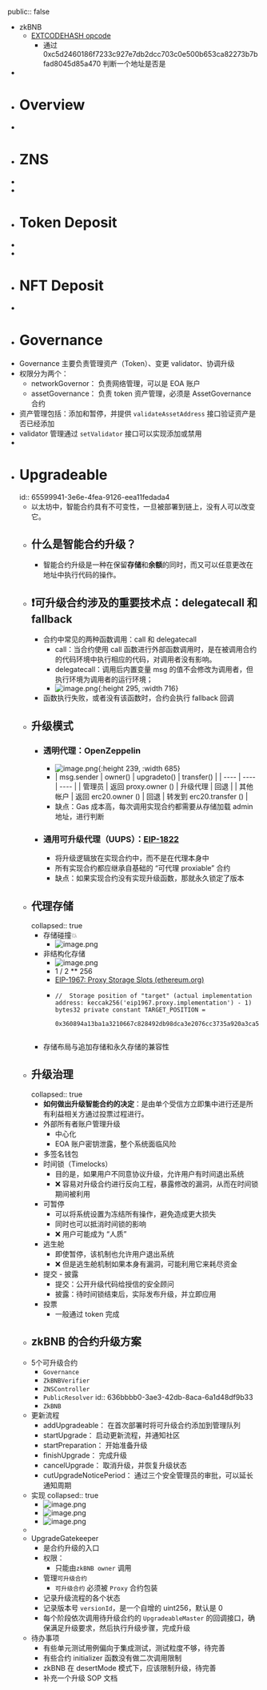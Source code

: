 public:: false

- zkBNB
	- [EXTCODEHASH opcode](https://github.com/ethereum/EIPs/blob/master/EIPS/eip-1052.md)
		- 通过 0xc5d2460186f7233c927e7db2dcc703c0e500b653ca82273b7bfad8045d85a470 判断一个地址是否是
-
- # Overview
-
- # ZNS
-
-
- # Token Deposit
-
-
- # NFT Deposit
-
- # Governance
- Governance 主要负责管理资产（Token）、变更 validator、协调升级
- 权限分为两个：
	- networkGovernor： 负责网络管理，可以是 EOA 账户
	- assetGovernance： 负责 token 资产管理，必须是 AssetGovernance 合约
- 资产管理包括：添加和暂停，并提供 `validateAssetAddress` 接口验证资产是否已经添加
- validator 管理通过 `setValidator` 接口可以实现添加或禁用
-
- # Upgradeable
  id:: 65599941-3e6e-4fea-9126-eea11fedada4
	- 以太坊中，智能合约具有不可变性，一旦被部署到链上，没有人可以改变它。
	- ## 什么是智能合约升级？
		- 智能合约升级是一种在保留**存储**和**余额**的同时，而又可以任意更改在地址中执行代码的操作。
	- ## ❗️可升级合约涉及的重要技术点：**delegatecall** 和 **fallback**
		- 合约中常见的两种函数调用：call 和 delegatecall
			- call：当合约使用 call 函数进行外部函数调用时，是在被调用合约的代码环境中执行相应的代码，对调用者没有影响。
			- delegatecall：调用后内置变量 msg 的值不会修改为调用者，但执行环境为调用者的运行环境；
			- ![image.png](../assets/image_1667997659048_0.png){:height 295, :width 716}
		- 函数执行失败，或者没有该函数时，合约会执行 fallback 回调
	- ## 升级模式
		- ### 透明代理：OpenZeppelin
			- ![image.png](../assets/image_1668002966733_0.png){:height 239, :width 685}
			- | msg.sender | owner() | upgradeto() | transfer() |
			  | ---- | ---- | ---- |
			  | 管理员 | 返回 proxy.owner () | 升级代理 | 回退 |
			  | 其他帐户 | 返回 erc20.owner () | 回退 | 转发到 erc20.transfer () |
			- 缺点：Gas 成本高，每次调用实现合约都需要从存储加载 admin 地址，进行判断
		- ### 通用可升级代理（UUPS）：[EIP-1822](https://eips.ethereum.org/EIPS/eip-1822)
			- 将升级逻辑放在实现合约中，而不是在代理本身中
			- 所有实现合约都应继承自基础的 “可代理 proxiable” 合约
			- 缺点：如果实现合约没有实现升级函数，那就永久锁定了版本
	- ## 代理存储
	  collapsed:: true
		- 存储碰撞💥
			- ![image.png](../assets/image_1668006500652_0.png)
		- 非结构化存储
			- ![image.png](../assets/image_1668006513598_0.png)
			- 1 / 2 ** 256
			- [EIP-1967: Proxy Storage Slots (ethereum.org)](https://eips.ethereum.org/EIPS/eip-1967)
			- ```solidity
			  //  Storage position of "target" (actual implementation address: keccak256('eip1967.proxy.implementation') - 1)
			  bytes32 private constant TARGET_POSITION =
			          0x360894a13ba1a3210667c828492db98dca3e2076cc3735a920a3ca505d382bbc;
			          
			  
			  ```
		- 存储布局与追加存储和永久存储的兼容性
	- ## 升级治理
	  collapsed:: true
		- **如何做出升级智能合约的决定**：是由单个受信方立即集中进行还是所有利益相关方通过投票过程进行。
		- 外部所有者账户管理升级
			- 中心化
			- EOA 账户密钥泄露，整个系统面临风险
		- 多签名钱包
		- 时间锁（Timelocks）
			- 目的是，如果用户不同意协议升级，允许用户有时间退出系统
			- ❌ 容易对升级合约进行反向工程，暴露修改的漏洞，从而在时间锁期间被利用
		- 可暂停
			- 可以将系统设置为冻结所有操作，避免造成更大损失
			- 同时也可以抵消时间锁的影响
			- ❌ 用户可能成为 “人质”
		- 逃生舱
			- 即使暂停，该机制也允许用户退出系统
			- ❌ 但是逃生舱机制如果本身有漏洞，可能利用它来耗尽资金
		- 提交 - 披露
			- 提交：公开升级代码给授信的安全顾问
			- 披露：待时间锁结束后，实际发布升级，并立即应用
		- 投票
			- 一般通过 token 完成
	- ## zkBNB 的合约升级方案
	- 5个可升级合约
		- `Governance`
		- `ZkBNBVerifier`
		- `ZNSController`
		- `PublicResolver`
		  id:: 636bbbb0-3ae3-42db-8aca-6a1d48df9b33
		- `ZkBNB`
	- 更新流程
		- addUpgradeable： 在首次部署时将可升级合约添加到管理队列
		- startUpgrade： 启动更新流程，并通知社区
		- startPreparation： 开始准备升级
		- finishUpgrade： 完成升级
		- cancelUpgrade： 取消升级，并恢复升级状态
		- cutUpgradeNoticePeriod： 通过三个安全管理员的审批，可以延长通知周期
	- 实现
	  collapsed:: true
		- ![image.png](../assets/image_1668049795176_0.png)
		- ![image.png](../assets/image_1668049151823_0.png)
		- ![image.png](../assets/image_1668049595744_0.png)
	-
	- UpgradeGatekeeper
		- 是合约升级的入口
		- 权限：
			- 只能由`zkBNB owner` 调用
		- 管理`可升级合约`
			- `可升级合约` 必须被 `Proxy` 合约包装
		- 记录升级流程的各个状态
		- 记录版本号 `versionId`，是一个自增的 uint256，默认是 0
		- 每个阶段依次调用待升级合约的 `UpgradeableMaster` 的回调接口，确保满足升级要求，然后执行升级步骤，完成升级
	- 待办事项
		- 有些单元测试用例偏向于集成测试，测试粒度不够，待完善
		- 有些合约 initializer 函数没有做二次调用限制
		- zkBNB 在 desertMode 模式下，应该限制升级，待完善
		- 补充一个升级 SOP 文档
